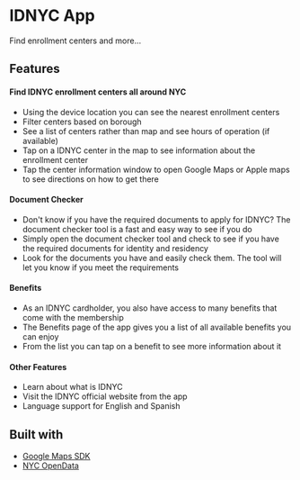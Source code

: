 # IDNYC App

Find enrollment centers and more...

## Features

#### Find IDNYC enrollment centers all around NYC
* Using the device location you can see the nearest enrollment centers
* Filter centers based on borough
* See a list of centers rather than map and see hours of operation (if available)
* Tap on a IDNYC center in the map to see information about the enrollment center
* Tap the center information window to open Google Maps or Apple maps to see directions on how to get there

#### Document Checker
* Don't know if you have the required documents to apply for IDNYC? The document checker tool is a fast and easy way to see if you do
* Simply open the document checker tool and check to see if you have the required documents for identity and residency
* Look for the documents you have and easily check them. The tool will let you know if you meet the requirements 

#### Benefits
* As an IDNYC cardholder, you also have access to many benefits that come with the membership
* The Benefits page of the app gives you a list of all available benefits you can enjoy
* From the list you can tap on a benefit to see more information about it

#### Other Features
* Learn about what is IDNYC
* Visit the IDNYC official website from the app
* Language support for English and Spanish


## Built with
* [Google Maps SDK](https://cloud.google.com/maps-platform/)
* [NYC OpenData](https://opendata.cityofnewyork.us)
